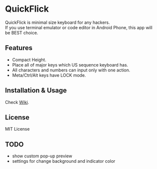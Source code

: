 # QuickFlick

QuickFlick is minimal size keyboard for any hackers.  
If you use terminal emulator or code editor in Android Phone, this app will be BEST choice.

## Features
* Compact Height.
* Place all of major keys which US sequence keyboard has.
* All characters and numbers can input only with one action.
* Meta/Ctrl/Alt keys have LOCK mode.

## Installation & Usage
Check [Wiki](https://github.com/rkbk60/QuickFlick/wiki/).

## License
MIT License

## TODO
* show custom pop-up preview
* settings for change background and indicator color
